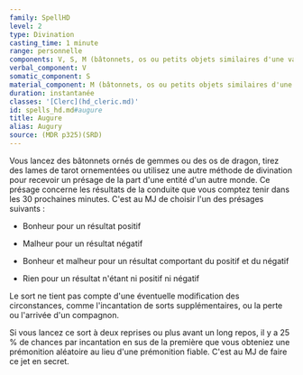 ```yaml
---
family: SpellHD
level: 2
type: Divination
casting_time: 1 minute
range: personnelle
components: V, S, M (bâtonnets, os ou petits objets similaires d'une valeur minimale de 25 po, portant des marques spéciales)
verbal_component: V
somatic_component: S
material_component: M (bâtonnets, os ou petits objets similaires d'une valeur minimale de 25 po, portant des marques spéciales)
duration: instantanée
classes: '[Clerc](hd_cleric.md)'
id: spells_hd.md#augure
title: Augure
alias: Augury
source: (MDR p325)(SRD)
---
```


Vous lancez des bâtonnets ornés de gemmes ou des os de dragon, tirez des lames de tarot ornementées ou utilisez une autre méthode de divination pour recevoir un présage de la part d'une entité d'un autre monde. Ce présage concerne les résultats de la conduite que vous comptez tenir dans les 30 prochaines minutes. C'est au MJ de choisir l'un des présages suivants :

* Bonheur pour un résultat positif

* Malheur pour un résultat négatif

* Bonheur et malheur pour un résultat comportant du positif et du négatif

* Rien pour un résultat n'étant ni positif ni négatif

Le sort ne tient pas compte d'une éventuelle modification des circonstances, comme l'incantation de sorts supplémentaires, ou la perte ou l'arrivée d'un compagnon.

Si vous lancez ce sort à deux reprises ou plus avant un long repos, il y a 25 % de chances par incantation en sus de la première que vous obteniez une prémonition aléatoire au lieu d'une prémonition fiable. C'est au MJ de faire ce jet en secret.

